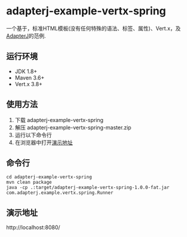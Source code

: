 # adapterj-example-vertx-spring

一个基于，标准HTML模板(没有任何特殊的语法、标签、属性)、Vert.x，及[AdapterJ](https://github.com/york-deng/adapterj)的范例. 

## 运行环境
* JDK 1.8+
* Maven 3.6+
* Vert.x 3.8+

## 使用方法 
1. 下载 adapterj-example-vertx-spring   
2. 解压 adapterj-example-vertx-spring-master.zip   
3. 运行以下命令行   
4. 在浏览器中打开[演示地址](http://localhost:8080/)   

## 命令行
```
cd adapterj-example-vertx-spring
mvn clean package   
java -cp .:target/adapterj-example-vertx-spring-1.0.0-fat.jar com.adapterj.example.vertx.spring.Runner   
```

## 演示地址
http://localhost:8080/

